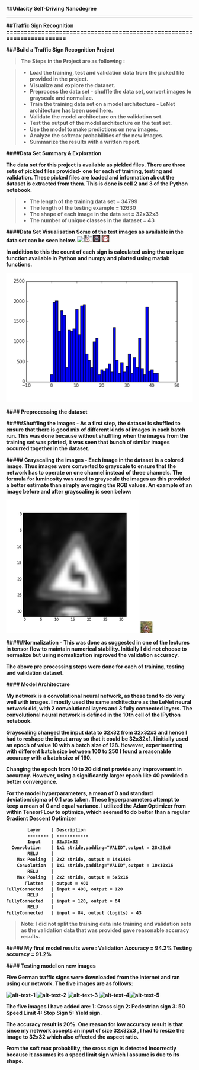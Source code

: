 ##<b>Udacity Self-Driving Nanodegree 
<hr/>
##Traffic Sign Recognition
======================================================================

###Build a Traffic Sign Recognition Project

> **The Steps in the Project are as following :**

> - Load the training, test and validation data from the picked file provided in the project.
> - Visualize and explore the dataset.
> - Preprocess the data set - shuffle the data set, convert images to grayscale and normalize.
> - Train the training data set on a model architecture - LeNet architecture has been used here.
> - Validate the model architecture on the validation set. 
> - Test the output of the model architecture on the test set.
> - Use the model to make predictions on new images.
> - Analyze the softmax probabilities of the new images.
> - Summarize the results with a written report.


####<b>Data Set Summary & Exploration

The data set for this project is available as pickled files. There are three sets of pickled files provided- one for each of training, testing and validation. These picked files are loaded and information about the dataset is extracted from them. This is done is <b> cell 2 and 3 </b> of the Python notebook.
>*  The length of the training data set = 34799
>* The length of the testing example = 12630
>* The shape of each image in the data set = 32x32x3 
>* The number of unique classes in the dataset = 43

####<b>Data Set Visualisation
Some of the test images as available in the data set can be seen below.
<img src="testimages/test_10700.png" width="20"> <img src="testimages/test_11654.jpg" width="20">  <img src="testimages/test_11682.jpg" width="20">  <img src="testimages/test_11694.jpg" width="20"> 

In addition to this the count of each sign is calculated using the unique function available in Python and numpy and plotted using matlab functions.

![Bar Chart](testimages/barchart.png "Bar Chart Image")
 
####<b> Preprocessing the dataset

#####<b>Shuffling the images</b> - As a first step, the dataset is shuffled to ensure that there is good mix of different kinds of images in each batch run. This was done because without shuffling when the images from the training set was printed, it was seen that bunch of similar images occurred together in the dataset.

#####<b> Grayscaling the images</b> -  Each image in the dataset is a colored image. Thus images were converted to grayscale to ensure that the network has to operate on one channel instead of three channels. The formula for luminosity was used to grayscale the images as this provided a better estimate than simply averaging the RGB values.
An example of an image before and after grayscaling is seen below:

![alt-text-1](gray/gray.png "title-1") ![alt-text-2](gray/test_16.jpg "title-2")

#####<b>Normalization</b> - This was done as suggested in one of the lectures in tensor flow to maintain numerical stability. Initially I did not choose to normalize but using normalization improved the validation accuracy. 

The above pre processing steps were done for each of training, testing and validation dataset.

####<b> Model Architecture

My network is a convolutional neural network, as these tend to do very well with images. I mostly used the same architecture as the LeNet neural network did, with 2 convolutional layers and 3 fully connected layers. The convolutional neural network is defined in the 10th cell of the IPython notebook.

Grayscaling changed the input data to 32x32 from 32x32x3 and hence I had to reshape the input array so that it could be 32x32x1.
I initially used an epoch of value 10 with a batch size of 128. However, experimenting with different batch size between 100 to 250 I found a reasonable accuracy with a batch size of 160.

Changing the epoch from 10 to 20 did not provide any improvement in accuracy. However, using a significantly larger epoch like 40 provided a better convergence.

For the model hyperparameters, a mean of 0 and standard deviation/sigma of 0.1 was taken. These hyperparameters attempt to keep a mean of 0 and equal variance.
I utilized the AdamOptimizer from within TensorFLow to optimize, which seemed to do better than a regular Gradient Descent Optimizer

			Layer    | Description
			-------- | ------------
			Input    | 32x32x32
	  Convolution    | 1x1 stride,padding="VALID",output = 28x28x6
		    RELU     | 
	    Max Pooling  | 2x2 stride, output = 14x14x6
	    Convolution  | 1x1 stride,padding="VALID",output = 10x10x16
	        RELU     | 
	    Max Pooling  | 2x2 stride, output = 5x5x16
	       Flatten   | output = 400
	FullyConnected   | input = 400, output = 120
			RELU     |
	FullyConnected   | input = 120, output = 84
			RELU     |
	FullyConnected   | input = 84, output (Logits) = 43	      


> **Note:** I did not split the training data into training and validation sets as the validation data that was provided gave reasonable accuracy results.

#####<b> My final model results were :
Validation Accuracy = 94.2%
Testing accuracy = 91.2%

####<b> Testing model on new images

Five German traffic signs were downloaded from the internet and ran using our network. The five images are as follows:

![alt-text-1](german_traffic_sign\image_cross.jpg "Cross Sign") ![alt-text-2](german_traffic_sign\image_one.jpg "Pedestrian Sign") ![alt-text-3](german_traffic_sign\image_three.jpg "50 Speed Limit") ![alt-text-4](german_traffic_sign\test.jpg "Stop Sign")![alt-text-5](german_traffic_sign\test_one.jpg "Yeild Sign") 

The five images I have added are: 
1: Cross sign
2: Pedestrian sign
3: 50 Speed Limit
4: Stop Sign 
5: Yield sign.

The accuracy result is 20%. One reason for low accuracy result is that since my network accepts an input of size 32x32x3 , I had to resize the image to 32x32 which also effected the aspect ratio.

From the soft max probability, the cross sign is detected incorrectly because it assumes its a speed limit sign which I assume is due to its shape.

